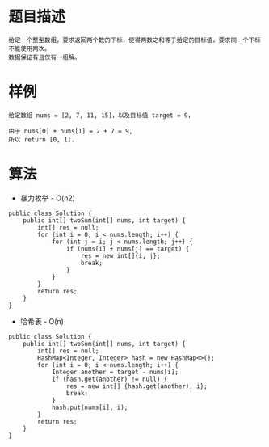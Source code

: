 # 题目描述
	给定一个整型数组，要求返回两个数的下标，使得两数之和等于给定的目标值，要求同一个下标不能使用两次。
	数据保证有且仅有一组解。

# 样例
	给定数组 nums = [2, 7, 11, 15]，以及目标值 target = 9，

	由于 nums[0] + nums[1] = 2 + 7 = 9,
	所以 return [0, 1].

# 算法
* 暴力枚举 - O(n2)
```
public class Solution {
	public int[] twoSum(int[] nums, int target) {
		int[] res = null;
		for (int i = 0; i < nums.length; i++) {
			for (int j = i; j < nums.length; j++) {
				if (nums[i] + nums[j] == target) {
					res = new int[]{i, j};
					break;
				}
			}
		}
		return res;
	}
}
```

* 哈希表 - O(n)
```
public class Solution {
	public int[] twoSum(int[] nums, int target) {
		int[] res = null;
		HashMap<Integer, Integer> hash = new HashMap<>();
		for (int i = 0; i < nums.length; i++) {
			Integer another = target - nums[i];
			if (hash.get(another) != null) {
				res = new int[] {hash.get(another), i};
				break;
			}
			hash.put(nums[i], i);
		}
		return res;
	}
}
```
